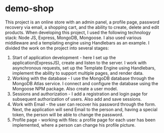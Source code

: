 # demo-shop
This project is an online store with an admin panel, a profile page, password recovery via email, a shopping cart, and the ability to create, delete and edit products.
When developing this project, I used the following technology stack: Node JS, Express, MongoDB, Mongoose. I also used various middleware and a templating engine using Handlebars as an example.
I divided the work on the project into several stages:
1. Start of application development - here I set up the application(ExpressJS), create and listen to the server. I work with asynchronous requests, set up the Template Engine using Handlebars, implement the ability to support multiple pages, and render data.
2. Working with the database - I use the MongoDB database through the MongoDB Atlas service. I connect and configure the database using the Mongoose NPM package. Also create a user model.
3. Sessions and authorization - I add a registration and login page for subsequent authorization of users. Also add and save sessions. 
4. Work with Email - the user can recover his password through the form. Next, the application will send Email to the person and, having a special token, the person will be able to change the password.
5. Profile page - working with files: a profile page for each user has been implemented, where a person can change his profile picture.
